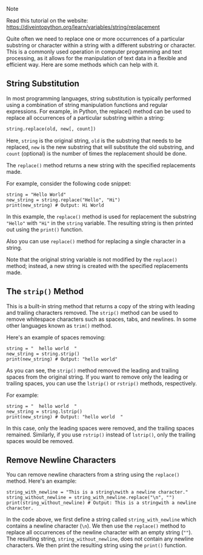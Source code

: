 > [!NOTE]
> Read this tutorial on the website: https://diveintopython.org/learn/variables/string/replacement

Quite often we need to replace one or more occurrences of a particular substring or character within a string with a different substring or character. This is a commonly used operation in computer programming and text processing, as it allows for the manipulation of text data in a flexible and efficient way. Here are some methods which can help with it.

## String Substitution

In most programming languages, string substitution is typically performed using a combination of string manipulation functions and regular expressions. For example, in Python, the replace() method can be used to replace all occurrences of a particular substring within a string:

```python
string.replace(old, new[, count])
```

Here, `string` is the original string, `old` is the substring that needs to be replaced, `new` is the new substring that will substitute the old substring, and `count` (optional) is the number of times the replacement should be done.

The `replace()` method returns a new string with the specified replacements made.

For example, consider the following code snippet:

```python3
string = "Hello World"
new_string = string.replace("Hello", "Hi")
print(new_string) # Output: Hi World
```

In this example, the `replace()` method is used for replacement the substring `"Hello"` with `"Hi"` in the `string` variable. The resulting string is then printed out using the `print()` function.

Also you can use `replace()` method for replacing a single character in a string.

Note that the original string variable is not modified by the `replace()` method; instead, a new string is created with the specified replacements made.

## The `strip()` Method

This is a built-in string method that returns a copy of the string with leading and trailing characters removed. The `strip()` method can be used to remove whitespace characters such as spaces, tabs, and newlines. In some other languages known as `trim()` method.

Here's an example of spaces removing:

```python3
string = "  hello world  "
new_string = string.strip()
print(new_string) # Output: "hello world"
```

As you can see, the `strip()` method removed the leading and trailing spaces from the original string. If you want to remove only the leading or trailing spaces, you can use the `lstrip()` or `rstrip()` methods, respectively.

For example:

```python3
string = "  hello world  "
new_string = string.lstrip()
print(new_string) # Output: "hello world  "
```

In this case, only the leading spaces were removed, and the trailing spaces remained. Similarly, if you use `rstrip()` instead of `lstrip()`, only the trailing spaces would be removed.

## Remove Newline Characters

You can remove newline characters from a string using the `replace()` method. Here's an example:

```python3
string_with_newline = "This is a string\nwith a newline character."
string_without_newline = string_with_newline.replace("\n", "")
print(string_without_newline) # Output: This is a stringwith a newline character.
```

In the code above, we first define a string called `string_with_newline` which contains a newline character (`\n`). We then use the `replace()` method to replace all occurrences of the newline character with an empty string (`""`). The resulting string, `string_without_newline`, does not contain any newline characters. We then print the resulting string using the `print()` function.
